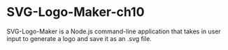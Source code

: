 # SVG-Logo-Maker-ch10
SVG-Logo-Maker is a Node.js command-line application that takes in user input to generate a logo and save it as an .svg file.
